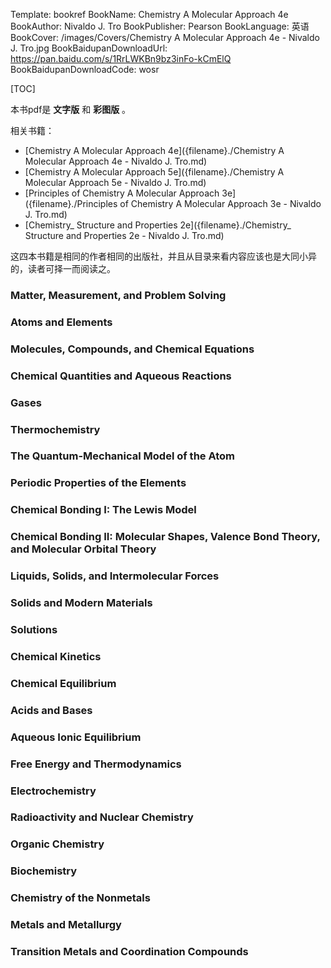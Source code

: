 Template: bookref
BookName: Chemistry A Molecular Approach 4e
BookAuthor: Nivaldo J. Tro
BookPublisher: Pearson
BookLanguage: 英语
BookCover: /images/Covers/Chemistry A Molecular Approach 4e - Nivaldo J. Tro.jpg
BookBaidupanDownloadUrl: https://pan.baidu.com/s/1RrLWKBn9bz3inFo-kCmElQ 
BookBaidupanDownloadCode: wosr

[TOC]

本书pdf是 **文字版**  和 **彩图版** 。

相关书籍：

- [Chemistry A Molecular Approach 4e]({filename}./Chemistry A Molecular Approach 4e - Nivaldo J. Tro.md)
- [Chemistry A Molecular Approach 5e]({filename}./Chemistry A Molecular Approach 5e - Nivaldo J. Tro.md)
- [Principles of Chemistry A Molecular Approach 3e]({filename}./Principles of Chemistry A Molecular Approach 3e - Nivaldo J. Tro.md)
- [Chemistry_ Structure and Properties 2e]({filename}./Chemistry_ Structure and Properties 2e - Nivaldo J. Tro.md)



这四本书籍是相同的作者相同的出版社，并且从目录来看内容应该也是大同小异的，读者可择一而阅读之。

### Matter, Measurement, and Problem Solving

### Atoms and Elements

### Molecules, Compounds, and Chemical Equations

### Chemical Quantities and Aqueous Reactions

### Gases

### Thermochemistry

### The Quantum-Mechanical Model of the Atom

### Periodic Properties of the Elements

### Chemical Bonding I: The Lewis Model

### Chemical Bonding II: Molecular Shapes, Valence Bond Theory, and Molecular Orbital Theory

### Liquids, Solids, and Intermolecular Forces

### Solids and Modern Materials

### Solutions

### Chemical Kinetics

### Chemical Equilibrium

### Acids and Bases

### Aqueous Ionic Equilibrium

### Free Energy and Thermodynamics

### Electrochemistry

### Radioactivity and Nuclear Chemistry

### Organic Chemistry

### Biochemistry

### Chemistry of the Nonmetals

### Metals and Metallurgy

### Transition Metals and Coordination Compounds

